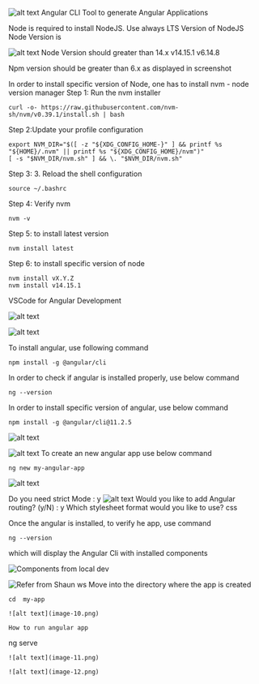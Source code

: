 ![alt text](image.png)
Angular CLI Tool to generate Angular Applications

Node is required to install NodeJS.
Use always LTS Version of NodeJS
Node Version is


![alt text](image-1.png)
Node Version should greater than 14.x
v14.15.1 
v6.14.8

Npm version should be greater than 6.x as displayed in screenshot

In order to install specific version of Node, one has to install nvm - node version manager
Step 1: Run the nvm installer
``` 
curl -o- https://raw.githubusercontent.com/nvm-sh/nvm/v0.39.1/install.sh | bash
```
Step 2:Update your profile configuration
```
export NVM_DIR="$([ -z "${XDG_CONFIG_HOME-}" ] && printf %s "${HOME}/.nvm" || printf %s "${XDG_CONFIG_HOME}/nvm")"
[ -s "$NVM_DIR/nvm.sh" ] && \. "$NVM_DIR/nvm.sh"
```
Step 3: 3. Reload the shell configuration
```
source ~/.bashrc
```
Step 4: Verify nvm 
```
nvm -v
```

Step 5: to install latest version

```
nvm install latest
```

Step 6: to install specific version of node

```
nvm install vX.Y.Z
nvm install v14.15.1
```



VSCode for Angular Development

![alt text](image-2.png)

![alt text](image-3.png)

To install angular, use following command
```
npm install -g @angular/cli
```
In order to check if angular is installed properly, use below command
```
ng --version
```
In order to install specific version of angular, use below command
```
npm install -g @angular/cli@11.2.5
```
![alt text](image-4.png)

![alt text](image-5.png)
To create an new angular app use below command
```
ng new my-angular-app
```
![alt text](image-6.png)

Do you need strict Mode : y
![alt text](image-7.png)
Would you like to add Angular routing? (y/N) : y
Which stylesheet format would you like to use? css 

Once the angular is installed, to verify he app, use command
```
ng --version
```
which will display the Angular Cli with installed components

![Components from local dev](image-8.png)

![Refer from Shaun ws](image-9.png)
Move into the directory where the app is created
```
cd  my-app

![alt text](image-10.png)

How to run angular app
```
ng serve
```
![alt text](image-11.png)

![alt text](image-12.png)
